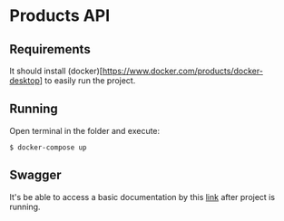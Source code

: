 # Products API

## Requirements

It should install (docker)[https://www.docker.com/products/docker-desktop] to easily run the project.

## Running

Open terminal in the folder and execute:

    $ docker-compose up

## Swagger

It's be able to access a basic documentation by this [link](http://localhost:5000/swagger) after project is running.